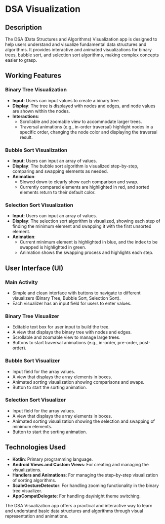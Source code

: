 # DSA Visualization

## Description
The DSA (Data Structures and Algorithms) Visualization app is designed to help users understand and visualize fundamental data structures and algorithms. It provides interactive and animated visualizations for binary trees, bubble sort, and selection sort algorithms, making complex concepts easier to grasp.

## Working Features
### Binary Tree Visualization
- **Input**: Users can input values to create a binary tree.
- **Display**: The tree is displayed with nodes and edges, and node values are shown within the nodes.
- **Interactions**:
  - Scrollable and zoomable view to accommodate larger trees.
  - Traversal animations (e.g., in-order traversal) highlight nodes in a specific order, changing the node color and displaying the traversal result.

### Bubble Sort Visualization
- **Input**: Users can input an array of values.
- **Display**: The bubble sort algorithm is visualized step-by-step, comparing and swapping elements as needed.
- **Animation**:
  - Slowed down to clearly show each comparison and swap.
  - Currently compared elements are highlighted in red, and sorted elements return to their default color.

### Selection Sort Visualization
- **Input**: Users can input an array of values.
- **Display**: The selection sort algorithm is visualized, showing each step of finding the minimum element and swapping it with the first unsorted element.
- **Animation**:
  - Current minimum element is highlighted in blue, and the index to be swapped is highlighted in green.
  - Animation shows the swapping process and highlights each step.

## User Interface (UI)
### Main Activity
- Simple and clean interface with buttons to navigate to different visualizers (Binary Tree, Bubble Sort, Selection Sort).
- Each visualizer has an input field for users to enter values.

### Binary Tree Visualizer
- Editable text box for user input to build the tree.
- A view that displays the binary tree with nodes and edges.
- Scrollable and zoomable view to manage large trees.
- Buttons to start traversal animations (e.g., in-order, pre-order, post-order).

### Bubble Sort Visualizer
- Input field for the array values.
- A view that displays the array elements in boxes.
- Animated sorting visualization showing comparisons and swaps.
- Button to start the sorting animation.

### Selection Sort Visualizer
- Input field for the array values.
- A view that displays the array elements in boxes.
- Animated sorting visualization showing the selection and swapping of minimum elements.
- Button to start the sorting animation.
## Technologies Used
- **Kotlin**: Primary programming language.
- **Android Views and Custom Views**: For creating and managing the visualizations.
- **Handlers and Animations**: For managing the step-by-step visualization of sorting algorithms.
- **ScaleGestureDetector**: For handling zooming functionality in the binary tree visualizer.
- **AppCompatDelegate**: For handling day/night theme switching.

The DSA Visualization app offers a practical and interactive way to learn and understand basic data structures and algorithms through visual representation and animations.

